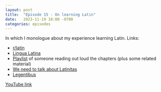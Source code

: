 ```yaml
---
layout: post
title:  "Episode 15 - On learning Latin"
date:   2023-11-19 18:00 -0700
categories: episodes
---
```


In which I monologue about my experience learning Latin. Links:

- [r/latin](https://www.reddit.com/r/latin/)
- [Lingua Latina](https://www.amazon.com/Lingua-Latina-Illustrata-Pars-Familia/dp/1585104205)
- [Playlist](https://www.youtube.com/playlist?list=PLU1WuLg45SiyrXahjvFahDuA060P487pV) of someone reading out loud the chapters (plus some related material)
- [We need to talk about Latinitas](https://foundinantiquity.com/2024/04/15/we-need-to-talk-about-latinitas/)
- [Legentibus](https://latinitium.com/legentibus/)

[YouTube link](https://youtu.be/owF5Fo43-qU)
